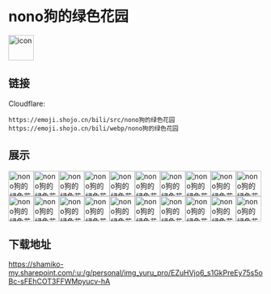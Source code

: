 # nono狗的绿色花园
<img src="https://emoji.shojo.cn/bili/src/nono狗的绿色花园/icon.png" width="50" height="50" alt="icon">

## 链接
Cloudflare:
```
https://emoji.shojo.cn/bili/src/nono狗的绿色花园
https://emoji.shojo.cn/bili/webp/nono狗的绿色花园
```
## 展示
<img src="https://emoji.shojo.cn/bili/src/nono狗的绿色花园/nono狗的绿色花园-冲鸭.png" width="50" height="50" alt="nono狗的绿色花园-冲鸭"><img src="https://emoji.shojo.cn/bili/src/nono狗的绿色花园/nono狗的绿色花园-饭饭饿饿.png" width="50" height="50" alt="nono狗的绿色花园-饭饭饿饿"><img src="https://emoji.shojo.cn/bili/src/nono狗的绿色花园/nono狗的绿色花园-好耶.png" width="50" height="50" alt="nono狗的绿色花园-好耶"><img src="https://emoji.shojo.cn/bili/src/nono狗的绿色花园/nono狗的绿色花园-贴贴.png" width="50" height="50" alt="nono狗的绿色花园-贴贴"><img src="https://emoji.shojo.cn/bili/src/nono狗的绿色花园/nono狗的绿色花园-乖巧.png" width="50" height="50" alt="nono狗的绿色花园-乖巧"><img src="https://emoji.shojo.cn/bili/src/nono狗的绿色花园/nono狗的绿色花园-投币.png" width="50" height="50" alt="nono狗的绿色花园-投币"><img src="https://emoji.shojo.cn/bili/src/nono狗的绿色花园/nono狗的绿色花园-比心.png" width="50" height="50" alt="nono狗的绿色花园-比心"><img src="https://emoji.shojo.cn/bili/src/nono狗的绿色花园/nono狗的绿色花园-吃瓜.png" width="50" height="50" alt="nono狗的绿色花园-吃瓜"><img src="https://emoji.shojo.cn/bili/src/nono狗的绿色花园/nono狗的绿色花园-抱抱.png" width="50" height="50" alt="nono狗的绿色花园-抱抱"><img src="https://emoji.shojo.cn/bili/src/nono狗的绿色花园/nono狗的绿色花园-不困.png" width="50" height="50" alt="nono狗的绿色花园-不困"><img src="https://emoji.shojo.cn/bili/src/nono狗的绿色花园/nono狗的绿色花园-早安.png" width="50" height="50" alt="nono狗的绿色花园-早安"><img src="https://emoji.shojo.cn/bili/src/nono狗的绿色花园/nono狗的绿色花园-晚安.png" width="50" height="50" alt="nono狗的绿色花园-晚安"><img src="https://emoji.shojo.cn/bili/src/nono狗的绿色花园/nono狗的绿色花园-哇哦.png" width="50" height="50" alt="nono狗的绿色花园-哇哦"><img src="https://emoji.shojo.cn/bili/src/nono狗的绿色花园/nono狗的绿色花园-打你.png" width="50" height="50" alt="nono狗的绿色花园-打你"><img src="https://emoji.shojo.cn/bili/src/nono狗的绿色花园/nono狗的绿色花园-吨吨吨.png" width="50" height="50" alt="nono狗的绿色花园-吨吨吨"><img src="https://emoji.shojo.cn/bili/src/nono狗的绿色花园/nono狗的绿色花园-疑惑.png" width="50" height="50" alt="nono狗的绿色花园-疑惑"><img src="https://emoji.shojo.cn/bili/src/nono狗的绿色花园/nono狗的绿色花园-吃惊.png" width="50" height="50" alt="nono狗的绿色花园-吃惊"><img src="https://emoji.shojo.cn/bili/src/nono狗的绿色花园/nono狗的绿色花园-别骂了.png" width="50" height="50" alt="nono狗的绿色花园-别骂了"><img src="https://emoji.shojo.cn/bili/src/nono狗的绿色花园/nono狗的绿色花园-略略略.png" width="50" height="50" alt="nono狗的绿色花园-略略略"><img src="https://emoji.shojo.cn/bili/src/nono狗的绿色花园/nono狗的绿色花园-生气.png" width="50" height="50" alt="nono狗的绿色花园-生气">

## 下载地址

https://shamiko-my.sharepoint.com/:u:/g/personal/img_yuru_pro/EZuHVjo6_s1GkPreEy75s5oBc-sFEhCOT3FFWMpyucv-hA